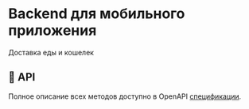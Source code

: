 # Backend для мобильного приложения

Доставка еды и кошелек

## 📘 API

Полное описание всех методов доступно в OpenAPI [спецификации](api/openapi/spec.yaml).
